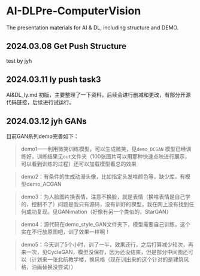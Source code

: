 # AI-DLPre-ComputerVision
The presentation materials for AI &amp; DL, including structure and DEMO.

## 2024.03.08 Get Push Structure

test by jyh

## 2024.03.11 ly push task3

AI&DL_ly.md 初版，主要整理了一下资料，后续会进行删减和更改，有部分开源代码链接，后续进行试运行。

## 2024.03.12 jyh GANs

目前GAN系列demo完善如下：

> demo1——利用微笑训练模型，可以生成微笑，见`demo_DCGAN`  模型已经训练好，训练结果见`out`文件夹（100张图片可以用那种快速点映进行展示，可以看到训练的过程）还可以加载模型看总的效果

> demo2：有条件的生成动漫头像，比如指定头发啥颜色等，缺少库，有模型demo_ACGAN

> demo3：为人脸图片换表情，注意不换脸，就是表情（换啥表情是自己学的，控制不了）问题是我只有源码，没有训好的模型，我在网上没有找到任何成功复现。见GANimation（好像有另一个类似的，StarGAN）

> demo4：源代码在demo_style_GAN文件夹下，模型需要自己训练，这个实在不行放原图吧，训了效果一样啊！

> demo5：今天训了5个小时，训了一半，效果还行，之后打算减少轮次，再来一次，见CycleGAN，模型没保存，因为还没结束，但是部分中间图还可以（计划来一张北航教学楼，换风格（现在训出来的这个针对的是建筑风格，油画替换没尝试））

